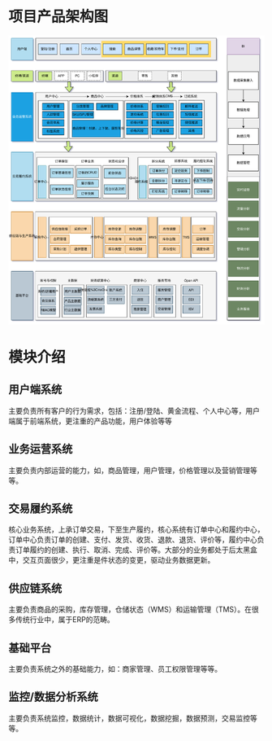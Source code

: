 # 项目产品架构图

![架构设计图.svg](asset%2F%E6%9E%B6%E6%9E%84%E8%AE%BE%E8%AE%A1%E5%9B%BE.svg)

# 模块介绍

## 用户端系统

主要负责所有客户的行为需求，包括：注册/登陆、黄金流程、个人中心等，用户端属于前端系统，更注重的产品功能，用户体验等等

## 业务运营系统

主要负责内部运营的能力，如，商品管理，用户管理，价格管理以及营销管理等等。

## 交易履约系统

核心业务系统，上承订单交易，下至生产履约，核心系统有订单中心和履约中心，订单中心负责订单的创建、支付、发货、收货、退款、退货、评价等，履约中心负责订单履约的创建、执行、取消、完成、评价等。大部分的业务都处于后太黑盒中，交互页面很少，更注重是件状态的变更，驱动业务数据更新。

## 供应链系统

主要负责商品的采购，库存管理，仓储状态（WMS）和运输管理（TMS）。在很多传统行业中，属于ERP的范畴。

## 基础平台

主要负责系统之外的基础能力，如：商家管理、员工权限管理等等。

## 监控/数据分析系统

主要负责系统监控，数据统计，数据可视化，数据挖掘，数据预测，交易监控等等。

